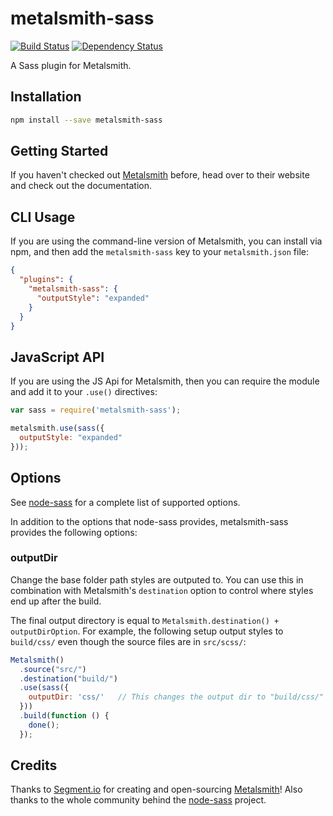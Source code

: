 metalsmith-sass
===============

[![Build Status](https://travis-ci.org/stevenschobert/metalsmith-sass.svg?branch=master)](https://travis-ci.org/stevenschobert/metalsmith-sass)
[![Dependency Status](https://gemnasium.com/stevenschobert/metalsmith-sass.svg)](https://gemnasium.com/stevenschobert/metalsmith-sass)

A Sass plugin for Metalsmith.

## Installation

```sh
npm install --save metalsmith-sass
```

## Getting Started

If you haven't checked out [Metalsmith](http://metalsmith.io/) before, head over to their website and check out the
documentation.

## CLI Usage

If you are using the command-line version of Metalsmith, you can install via npm, and then add the
`metalsmith-sass` key to your `metalsmith.json` file:

```json
{
  "plugins": {
    "metalsmith-sass": {
      "outputStyle": "expanded"
    }
  }
}
```

## JavaScript API

If you are using the JS Api for Metalsmith, then you can require the module and add it to your
`.use()` directives:

```js
var sass = require('metalsmith-sass');

metalsmith.use(sass({
  outputStyle: "expanded"
}));
```

## Options

See [node-sass](https://github.com/andrew/node-sass) for a complete list of supported options.

In addition to the options that node-sass provides, metalsmith-sass provides the following options:

### outputDir

Change the base folder path styles are outputed to. You can use this in combination with
Metalsmith's `destination` option to control where styles end up after the build.

The final output directory is equal to `Metalsmith.destination() + outputDirOption`. For example,
the following setup output styles to `build/css/` even though the source files are in `src/scss/`:

```js
Metalsmith()
  .source("src/")
  .destination("build/")
  .use(sass({
    outputDir: 'css/'   // This changes the output dir to "build/css/" instead of "build/scss/"
  }))
  .build(function () {
    done();
  });
```

## Credits

Thanks to [Segment.io](http://github.com/segmentio) for creating and open-sourcing
[Metalsmith](https://github.com/segmentio/metalsmith)! Also thanks to the whole community behind
the [node-sass](https://github.com/andrew/node-sass) project.

